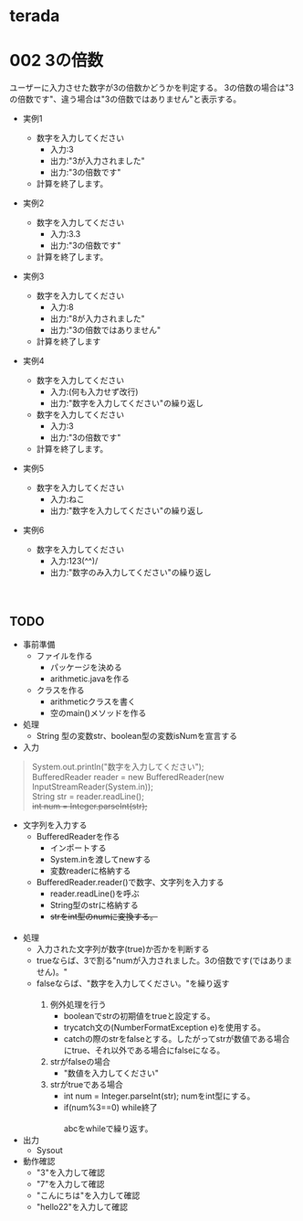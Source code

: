 # terada

# 002 3の倍数
ユーザーに入力させた数字が3の倍数かどうかを判定する。 3の倍数の場合は"3の倍数です"、違う場合は"3の倍数ではありません"と表示する。

- 実例1
  - 数字を入力してください
    - 入力:3
    - 出力:"3が入力されました"
    - 出力:"3の倍数です"
  - 計算を終了します。
   
- 実例2
  - 数字を入力してください
    - 入力:3.3
    - 出力:"3の倍数です"
   - 計算を終了します。
   
- 実例3
  - 数字を入力してください
    - 入力:8
    - 出力:"8が入力されました"
    - 出力:"3の倍数ではありません"
  -  計算を終了します
   
 - 実例4
   - 数字を入力してください
     - 入力:(何も入力せず改行)
     - 出力:"数字を入力してください"の繰り返し
   - 数字を入力してください
     - 入力:3
     - 出力:"3の倍数です"
   - 計算を終了します。
   
 - 実例5
   - 数字を入力してください
     - 入力:ねこ
     - 出力:"数字を入力してください"の繰り返し

 - 実例6
    - 数字を入力してください
      - 入力:123(^^)/
      - 出力:"数字のみ入力してください"の繰り返し<br><br><br>

## TODO
 - 事前準備
   -  ファイルを作る
      -  パッケージを決める
      -  arithmetic.javaを作る
   -  クラスを作る
      -  arithmeticクラスを書く
      -  空のmain()メソッドを作る
- 処理
     -  String 型の変数str、boolean型の変数isNumを宣言する
- 入力
 >System.out.println("数字を入力してください");<br>
		BufferedReader reader = new BufferedReader(new InputStreamReader(System.in));<br>
		String str = reader.readLine();<br>
		~~int num = Integer.parseInt(str);<br>~~
   -  文字列を入力する
      -  BufferedReaderを作る
          -  インポートする
          -  System.inを渡してnewする
          -  変数readerに格納する
      -  BufferedReader.reader()で数字、文字列を入力する
          -   reader.readLine()を呼ぶ
          -   String型のstrに格納する
          -   ~~strをint型のnumに変換する。<br><br>~~
- 処理
   -  入力された文字列が数字(true)か否かを判断する
   -  trueならば、3で割る"numが入力されました。3の倍数です(ではありません)。"
   -  falseならば、"数字を入力してください。"を繰り返す<br><br>
      1.  例外処理を行う
          -  booleanでstrの初期値をtrueと設定する。
          -  trycatch文の(NumberFormatException e)を使用する。
          -  catchの際のstrをfalseとする。したがってstrが数値である場合にtrue、それ以外である場合にfalseになる。
      1.  strがfalseの場合
          -  "数値を入力してください"
      1.  strがtrueである場合
          -  int num = Integer.parseInt(str); numをint型にする。
          -  if(num%3==0) while終了<br><br>
 abcをwhileで繰り返す。<br>
-  出力
    -   Sysout
-  動作確認
    -  "3"を入力して確認
    -  "7"を入力して確認
    -  "こんにちは"を入力して確認
    -  "hello22"を入力して確認

      


